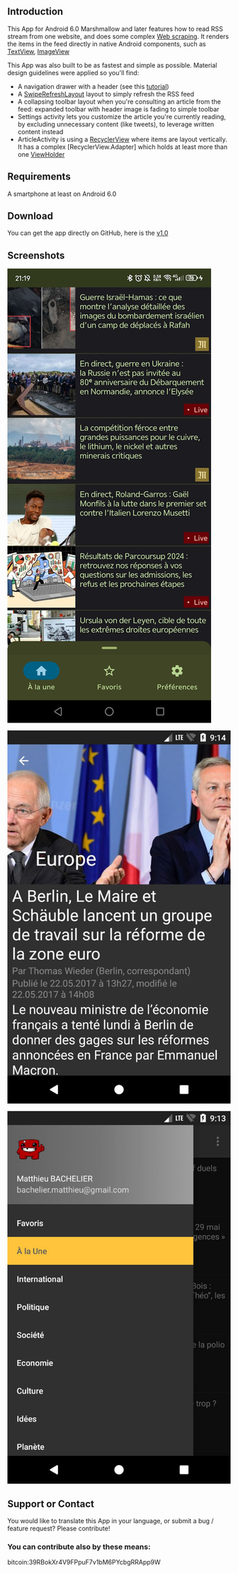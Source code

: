 ## Introduction

This App for Android 6.0 Marshmallow and later features how to read RSS stream from one website, and does some complex [Web scraping](https://en.wikipedia.org/wiki/Web_scraping). It renders the items in the feed directly in native Android components, such as [TextView](https://developer.android.com/reference/android/widget/TextView.html), [ImageView](https://developer.android.com/reference/android/widget/ImageView.html)

This App was also built to be as fastest and simple as possible. Material design guidelines were applied so you'll find:
* A navigation drawer with a header (see this [tutorial](https://developer.android.com/training/implementing-navigation/nav-drawer.html))
* A [SwipeRefreshLayout](https://developer.android.com/reference/android/support/v4/widget/SwipeRefreshLayout.html) layout to simply refresh the RSS feed
* A collapsing toolbar layout when you're consulting an article from the feed: expanded toolbar with header image is fading to simple toolbar
* Settings activity lets you customize the article you're currently reading, by excluding unnecessary content (like tweets), to leverage written content instead
* ArticleActivity is using a [RecyclerView](https://developer.android.com/reference/android/support/v7/widget/RecyclerView.html) where items are layout vertically. It has a complex [RecyclerView.Adapter] which holds at least more than one [ViewHolder](https://developer.android.com/reference/android/support/v7/widget/RecyclerView.ViewHolder.html)

## Requirements

A smartphone at least on Android 6.0

## Download

You can get the app directly on GitHub, here is the [v1.0](https://github.com/MBach/LeMondeRssReader/releases/download/v1.0/LeMondeRssReader-1.0.apk)

## Screenshots
![Main page](https://raw.githubusercontent.com/MBach/LeMondeRssReader/gh-pages/screenshots/main.jpg)

![Article](https://raw.githubusercontent.com/MBach/LeMondeRssReader/gh-pages/screenshots/article_1.jpg)


![Drawer](https://raw.githubusercontent.com/MBach/LeMondeRssReader/gh-pages/screenshots/drawer.jpg)

## Support or Contact

You would like to translate this App in your language, or submit a bug / feature request? Please contribute!

### You can contribute also by these means:

bitcoin:39RBokXr4V9FPpuF7v1bM6PYcbgRRApp9W
